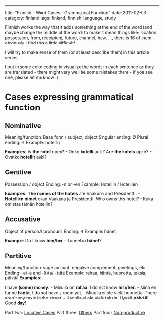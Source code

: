 ---
title: "Finnish - Word Cases - Grammatical Function"
date: 2011-02-03
category: finland
tags: finland, finnish, language, study

Finnish works the way that it adds something at the end of the word (and maybe change the middle of the word) to make it mean things like: location, possession, from, receipient, future, channel, how, ..., there is 16 of them - obviously I find this a little difficult!

I will try to make sense of them (or at least describe them) in this article series.

I put in some color coding to visualize the words in each sentence as they are translated - there might very well be some mistakes there - if you see one, please let me know :)

# Cases expressing grammatical function

## Nominative

Meaning/function: Base form / subject, object Singular ending: Ø Plural ending: -t Example: hotelli /t

**Examples**: Is **the hotel** open? - Onko **hotelli** auki? Are **the hotels** open? - Ovatko **hotellit** auki?

## Genitive

Possession / object Ending: -n or -en Example: Hotellin / Hotellien

**Examples**: **The names of the hotels** are Vaakuna and Presidentti. - **Hotellien nimet** ovan Vaakuna ja Presidentti. Who owns this hotel? - Kuka omistaa tämän hotellin?

## Accusative

Object of personal pronouns Ending: -t Example: hänet

**Example**: Do I know **him/her** - Tunnetko **hänet**?

## Partitive

Meaning/function: vage amount, negative complement, greetings, etc Ending: -a/-ä and -(t)ta/ -(t)tä Example: rahaa, häntä, huonetta, taksia, päivää **Examples**:

I have **(some) money**. - Minulla on **rahaa**. I do not know **him/her**. - Minä en tunne **häntä**. I do not have a room yet. - Minulla ei ole vielä huonetta. There aren't any taxis in the street. - Kadulla ei ole vielä taksia. Hyvää **päivää**! - Good **day**!

Part two: [Locative Cases](http://guldmyr.com/blog/finnish-word-cases-locative-expressing-place "locative cases") Part three: [Others](../finnish-word-cases-others "others") Part four: [Non-productive](../finnish-word-cases-non-productive-cases "non-productive")

